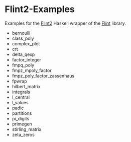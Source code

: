 # Flint2-Examples

Examples for the [Flint2](https://hackage.haskell.org/package/Flint2) Haskell wrapper of the [Flint](https://flintlib.org) library.

- bernoulli
- class_poly
- complex_plot
- crt
- delta_qexp
- factor_integer
- fmpq_poly
- fmpz_mpoly_factor
- fmpz_poly_factor_zassenhaus
- fpwrap
- hilbert_matrix
- integrals
- l_central
- l_values
- padic
- partitions
- pi_digits
- primegen
- stirling_matrix
- zeta_zeros
